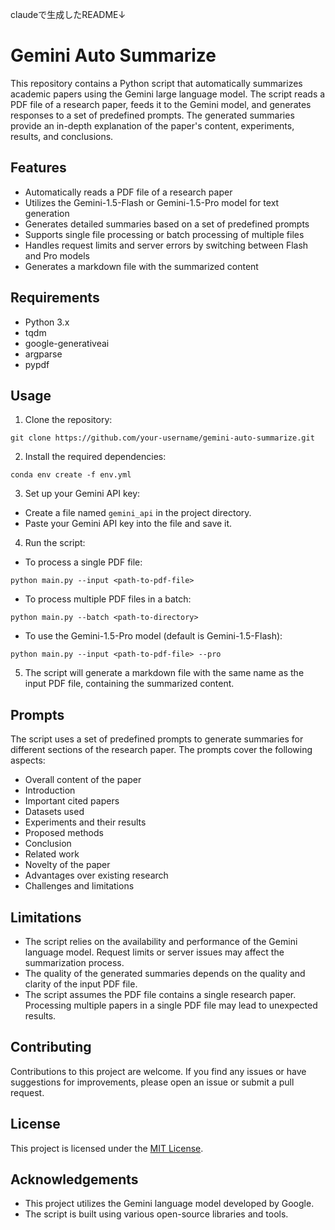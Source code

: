 claudeで生成したREADME↓

# Gemini Auto Summarize

This repository contains a Python script that automatically summarizes academic papers using the Gemini large language model. The script reads a PDF file of a research paper, feeds it to the Gemini model, and generates responses to a set of predefined prompts. The generated summaries provide an in-depth explanation of the paper's content, experiments, results, and conclusions.

## Features

- Automatically reads a PDF file of a research paper
- Utilizes the Gemini-1.5-Flash or Gemini-1.5-Pro model for text generation
- Generates detailed summaries based on a set of predefined prompts
- Supports single file processing or batch processing of multiple files
- Handles request limits and server errors by switching between Flash and Pro models
- Generates a markdown file with the summarized content

## Requirements

- Python 3.x
- tqdm
- google-generativeai
- argparse
- pypdf

## Usage

1. Clone the repository:

```
git clone https://github.com/your-username/gemini-auto-summarize.git
```

2. Install the required dependencies:

```
conda env create -f env.yml
```

3. Set up your Gemini API key:

- Create a file named `gemini_api` in the project directory.
- Paste your Gemini API key into the file and save it.

4. Run the script:

- To process a single PDF file:

```
python main.py --input <path-to-pdf-file>
```

- To process multiple PDF files in a batch:

```
python main.py --batch <path-to-directory>
```

- To use the Gemini-1.5-Pro model (default is Gemini-1.5-Flash):

```
python main.py --input <path-to-pdf-file> --pro
```

5. The script will generate a markdown file with the same name as the input PDF file, containing the summarized content.

## Prompts

The script uses a set of predefined prompts to generate summaries for different sections of the research paper. The prompts cover the following aspects:

- Overall content of the paper
- Introduction
- Important cited papers
- Datasets used
- Experiments and their results
- Proposed methods
- Conclusion
- Related work
- Novelty of the paper
- Advantages over existing research
- Challenges and limitations

## Limitations

- The script relies on the availability and performance of the Gemini language model. Request limits or server issues may affect the summarization process.
- The quality of the generated summaries depends on the quality and clarity of the input PDF file.
- The script assumes the PDF file contains a single research paper. Processing multiple papers in a single PDF file may lead to unexpected results.

## Contributing

Contributions to this project are welcome. If you find any issues or have suggestions for improvements, please open an issue or submit a pull request.

## License

This project is licensed under the [MIT License](LICENSE).

## Acknowledgements

- This project utilizes the Gemini language model developed by Google.
- The script is built using various open-source libraries and tools.
